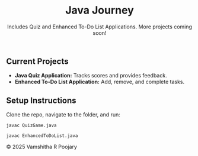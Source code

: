 <!DOCTYPE html>
<html lang="en">
<head>
    <meta charset="UTF-8">
    <meta name="viewport" content="width=device-width, initial-scale=1.0">
    
</head>
<body>
    <header>
        <h1>Java Journey</h1>
        <p>Includes Quiz and Enhanced To-Do List Applications. More projects coming soon!</p>
    </header>
    <section>
        <h2>Current Projects</h2>
        <ul>
            <li><strong>Java Quiz Application:</strong> Tracks scores and provides feedback.</li>
            <li><strong>Enhanced To-Do List Application:</strong> Add, remove, and complete tasks.</li>
        </ul>
    </section>
    <section>
        <h2>Setup Instructions</h2>
        <p>Clone the repo, navigate to the folder, and run:</p>
        <pre><code>javac QuizGame.java </code></pre>
        <pre><code>javac EnhancedToDoList.java </code></pre>
    </section>
    <footer>
        <p>&copy; 2025 Vamshitha R Poojary</p>
    </footer>
</body>
</html>
